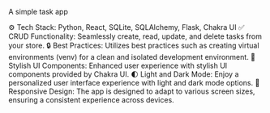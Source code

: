 A simple task app

⚙️ Tech Stack: Python, React, SQLite, SQLAlchemy, Flask, Chakra UI
✅ CRUD Functionality: Seamlessly create, read, update, and delete tasks from your store.
🔒 Best Practices: Utilizes best practices such as creating virtual environments (venv) for a clean and isolated development environment.
🎨 Stylish UI Components: Enhanced user experience with stylish UI components provided by Chakra UI.
🌓 Light and Dark Mode: Enjoy a personalized user interface experience with light and dark mode options.
📱 Responsive Design: The app is designed to adapt to various screen sizes, ensuring a consistent experience across devices.